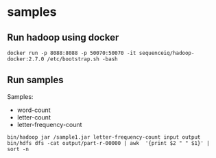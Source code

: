 # samples

## Run hadoop using docker
```shell
docker run -p 8088:8088 -p 50070:50070 -it sequenceiq/hadoop-docker:2.7.0 /etc/bootstrap.sh -bash
```

## Run samples
Samples:
 - word-count
 - letter-count
 - letter-frequency-count

```shell
bin/hadoop jar /sample1.jar letter-frequency-count input output
bin/hdfs dfs -cat output/part-r-00000 | awk  '{print $2 " " $1}' | sort -n
```
